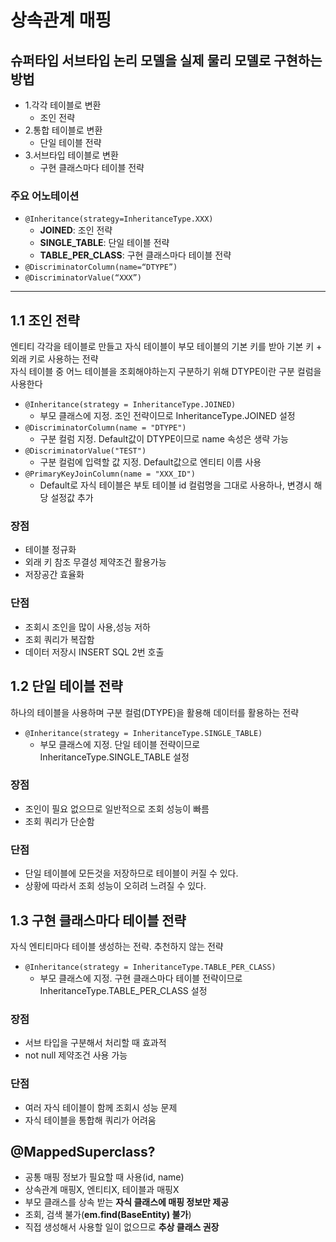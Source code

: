 # 상속관계 매핑
## 슈퍼타입 서브타입 논리 모델을 실제 물리 모델로 구현하는 방법
- 1.각각 테이블로 변환
  - 조인 전략
- 2.통합 테이블로 변환
  -  단일 테이블 전략
 - 3.서브타입 테이블로 변환
   - 구현 클래스마다 테이블 전략
### 주요 어노테이션
-  `@Inheritance(strategy=InheritanceType.XXX)`
   - **JOINED**: 조인 전략
    - **SINGLE_TABLE**: 단일 테이블 전략
    - **TABLE_PER_CLASS**: 구현 클래스마다 테이블 전략
-  `@DiscriminatorColumn(name=“DTYPE”)`
-  `@DiscriminatorValue(“XXX”)`
---
## 1.1 조인 전략
엔티티 각각을 테이블로 만들고 자식 테이블이 부모 테이블의 기본 키를 받아 기본 키 + 외래 키로 사용하는 전략<br>
자식 테이블 중 어느 테이블을 조회해야하는지 구분하기 위해 DTYPE이란 구분 컬럼을 사용한다
- `@Inheritance(strategy = InheritanceType.JOINED)`
  - 부모 클래스에 지정. 조인 전략이므로 InheritanceType.JOINED 설정
- `@DiscriminatorColumn(name = "DTYPE")`
  - 구분 컬럼 지정. Default값이 DTYPE이므로 name 속성은 생략 가능
- `@DiscriminatorValue("TEST")`
  - 구분 컬럼에 입력할 값 지정. Default값으로 엔티티 이름 사용
- `@PrimaryKeyJoinColumn(name = "XXX_ID")`
  - Default로 자식 테이블은 부토 테이블 id 컬럼명을 그대로 사용하나, 변경시 해당 설정값 추가
### 장점
- 테이블 정규화
- 외래 키 참조 무결성 제약조건 활용가능
- 저장공간 효율화
### 단점
- 조회시 조인을 많이 사용,성능 저하
- 조회 쿼리가 복잡함
- 데이터 저장시 INSERT SQL 2번 호출

## 1.2 단일 테이블 전략
하나의 테이블을 사용하며 구분 컬럼(DTYPE)을 활용해 데이터를 활용하는 전략
- `@Inheritance(strategy = InheritanceType.SINGLE_TABLE)`
  - 부모 클래스에 지정. 단일 테이블 전략이므로 InheritanceType.SINGLE_TABLE 설정
### 장점
- 조인이 필요 없으므로 일반적으로 조회 성능이 빠름
- 조회 쿼리가 단순함
### 단점
- 단일 테이블에 모든것을 저장하므로 테이블이 커질 수 있다.
- 상황에 따라서 조회 성능이 오히려 느려질 수 있다.
## 1.3 구현 클래스마다 테이블 전략
자식 엔티티마다 테이블 생성하는 전략. 추천하지 않는 전략
- `@Inheritance(strategy = InheritanceType.TABLE_PER_CLASS)`
  - 부모 클래스에 지정. 구현 클래스마다 테이블 전략이므로 InheritanceType.TABLE_PER_CLASS 설정
### 장점
- 서브 타입을 구분해서 처리할 때 효과적
- not null 제약조건 사용 가능
### 단점
- 여러 자식 테이블이 함께 조회시 성능 문제
- 자식 테이블을 통합해 쿼리가 어려움
## @MappedSuperclass?
- 공통 매핑 정보가 필요할 때 사용(id, name)
- 상속관계 매핑X, 엔티티X, 테이블과 매핑X
- 부모 클래스를 상속 받는 **자식 클래스에 매핑 정보만 제공**
- 조회, 검색 불가(**em.find(BaseEntity) 불가**)
- 직접 생성해서 사용할 일이 없으므로 **추상 클래스 권장**